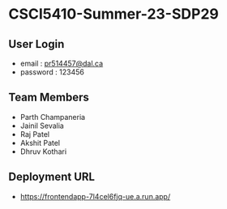 # CSCI5410-Summer-23-SDP29

## User Login

- email : pr514457@dal.ca
- password : 123456

## Team Members

- Parth Champaneria
- Jainil Sevalia
- Raj Patel
- Akshit Patel
- Dhruv Kothari

## Deployment URL

- https://frontendapp-7l4cel6fjq-ue.a.run.app/
